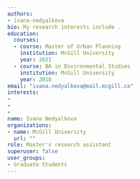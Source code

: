 ```yaml
---
authors:
- ivana-nedyalkova
bio: My research interests include .
education:
  courses:
  - course: Master of Urban Planning
    institution: McGill University
    year: 2021
  - course: BA in Environmental Studies
    institution: McGill University
    year: 2018
email: "ivana.nedyalkova@mail.mcgill.ca"
interests:
-
-
-
name: Ivana Nedyalkova
organizations:
- name: McGill University
  url: ""
role: Master's research assistant
superuser: false
user_groups:
- Graduate Students
---
```


